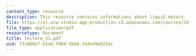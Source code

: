 ```yaml
---
content_type: resource
description: This resource contains informations about liquid motors.
file: https://ol-ocw-studio-app-production.s3.amazonaws.com/courses/16-512-rocket-propulsion-fall-2005/73c06bb7b1abf0845bbd7a4e49e021ac_lecture_21.pdf
file_type: application/pdf
resourcetype: Document
title: lecture_21.pdf
uid: 73c06bb7-b1ab-f084-5bbd-7a4e49e021ac
---
```

